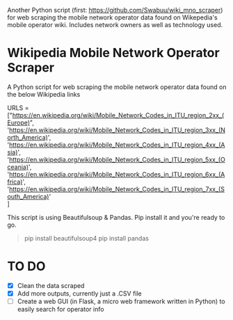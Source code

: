 Another Python script (first: https://github.com/Swabuu/wiki_mno_scraper) for web scraping the mobile network operator data found on Wikepedia's mobile operator wiki. Includes network owners as well as technology used.
# Wikipedia Mobile Network Operator Scraper

A Python script for web scraping the mobile network operator data found on the below Wikipedia links
 
URLS = ["https://en.wikipedia.org/wiki/Mobile_Network_Codes_in_ITU_region_2xx_(Europe)",
        'https://en.wikipedia.org/wiki/Mobile_Network_Codes_in_ITU_region_3xx_(North_America)',
        'https://en.wikipedia.org/wiki/Mobile_Network_Codes_in_ITU_region_4xx_(Asia)',
        'https://en.wikipedia.org/wiki/Mobile_Network_Codes_in_ITU_region_5xx_(Oceania)',
        'https://en.wikipedia.org/wiki/Mobile_Network_Codes_in_ITU_region_6xx_(Africa)',
        'https://en.wikipedia.org/wiki/Mobile_Network_Codes_in_ITU_region_7xx_(South_America)'       
       ]

This script is using Beautifulsoup & Pandas. Pip install it and you're ready to go.

> pip install beautifulsoup4
> pip install pandas

# TO DO

- [x] Clean the data scraped
- [x] Add more outputs, currently just a .CSV file
- [ ] Create a web GUI (in Flask, a micro web framework written in Python) to easily search for operator info
